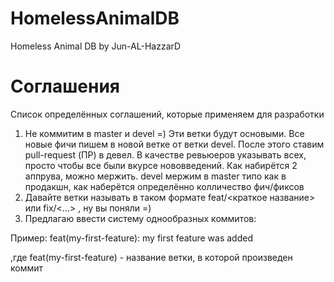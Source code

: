 # HomelessAnimalDB
Homeless Animal DB by Jun-AL-HazzarD


# Соглашения

Список определённых соглашений, которые применяем для разработки

1. Не коммитим в master и devel =) Эти ветки будут основыми.
Все новые фичи пишем в новой ветке от ветки devel. После этого ставим pull-request (ПР) в девел.
В качестве ревьюеров указывать всех, просто чтобы все были вкурсе нововведений. Как набирётся 2 аппрува, можно мержить.
devel мержим в master типо как в продакшн, как наберётся определённо колличество фич/фиксов
2. Давайте ветки называть в таком формате feat/<краткое название> или fix/<...> , ну вы поняли =)
3. Предлагаю ввести систему однообразных коммитов: 

Пример: feat(my-first-feature): my first feature was added

,где feat(my-first-feature) - название ветки, в которой произведен коммит

